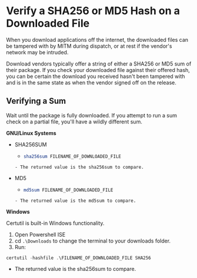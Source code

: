 # Verify a SHA256 or MD5 Hash on a Downloaded File

When you download applications off the internet, the downloaded files can be tampered with by MITM during dispatch, or at rest if the vendor's network may be intruded.

Download vendors typically offer a string of either a SHA256 or MD5 sum of their package. If you check your downloaded file against their offered hash, you can be certain the download you received hasn't been tampered with and is in the same state as when the vendor signed off on the release.

## Verifying a Sum

Wait until the package is fully downloaded. If you attempt to run a sum check on a partial file, you'll have a wildly different sum.

**GNU/Linux Systems**

- SHA256SUM

  - ```bash
    sha256sum FILENAME_OF_DOWNLOADED_FILE
    ```

  ```
  - The returned value is the sha256sum to compare.

  ```

- MD5
  - ```bash
    md5sum FILENAME_OF_DOWNLOADED_FILE
    ```
  ```
  - The returned value is the md5sum to compare.
  ```

**Windows**

Certutil is built-in Windows functionality.

1. Open Powershell ISE
2. cd `.\Downloads` to change the terminal to your downloads folder.
3. Run:

```powershell
certutil -hashfile .\FILENAME_OF_DOWNLOADED_FILE SHA256
```

- The returned value is the sha256sum to compare.
